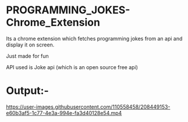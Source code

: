 # PROGRAMMING_JOKES-Chrome_Extension
Its a chrome extension which fetches programming jokes from an api and display it on screen.

Just made for fun

API used is Joke api (which is an open source free api)

# Output:-
https://user-images.githubusercontent.com/110558458/208449153-e60b3af5-1c77-4e3a-994e-fa3d40128e54.mp4

